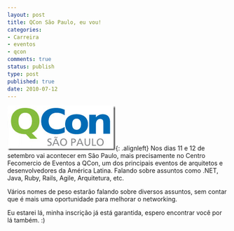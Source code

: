 ```yaml
---
layout: post
title: QCon São Paulo, eu vou!
categories:
- Carreira
- eventos
- qcon
comments: true
status: publish
type: post
published: true
date: 2010-07-12
---
```

![QCON ](/images/2010/07/qcon_3.png){: .alignleft} Nos dias 11 e 12 de setembro vai acontecer em São Paulo, mais precisamente no Centro Fecomercio de Eventos a QCon, um dos principais eventos de arquitetos e desenvolvedores da América Latina. Falando sobre assuntos como .NET, Java, Ruby, Rails, Agile, Arquitetura, etc.

Vários nomes de peso estarão falando sobre diversos assuntos, sem contar que é mais uma oportunidade para melhorar o networking.

Eu estarei lá, minha inscrição já está garantida, espero encontrar você por lá também. :)

